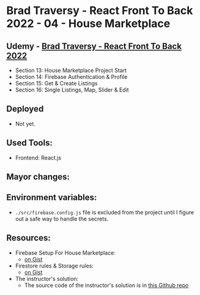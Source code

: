 # Brad Traversy - React Front To Back 2022 - 04 - House Marketplace

## Udemy - [Brad Traversy - React Front To Back 2022](https://www.udemy.com/course/react-front-to-back-2022/)

-   Section 13: House Marketplace Project Start
-   Section 14: Firebase Authentication & Profile
-   Section 15: Get & Create Listings
-   Section 16: Single Listings, Map, Slider & Edit

## Deployed

-   Not yet.

## Used Tools:

-   Frontend: React.js

## Mayor changes:

## Environment variables:

-   `./src/firebase.config.js` file is excluded from the project until I figure out a safe way to handle the secrets.

## Resources:

-   Firebase Setup For House Marketplace:
    -   [on Gist](https://gist.github.com/bradtraversy/caab8ebd8ff4b6e947632887e0183761)
-   Firestore rules & Storage rules:
    -   [on Gist](https://gist.github.com/bradtraversy/6d7de7e877d169a6aa4e61140d25767f)
-   The instructor's solution:
    -   The source code of the instructor's solution is in [this Github repo](https://github.com/bradtraversy/house-marketplace)
